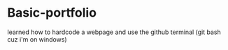 # Basic-portfolio

learned how to hardcode a webpage and use the github terminal (git bash cuz i'm on windows)